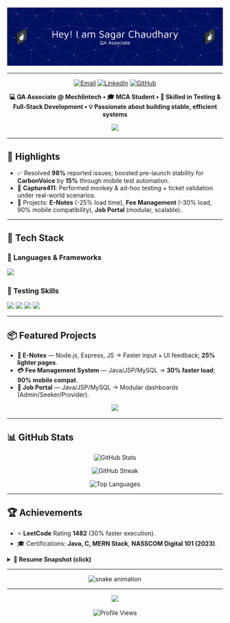 <!-- HEADER IMAGE -->
<p align="center">
  <img src="./github-header-banner.png" alt="Header Banner" />
</p>


---

<!-- QUICK LINKS / LINKTREE STYLE -->
<p align="center">
  <a href="mailto:sagar.chaudhary25008@gmail.com"><img alt="Email" src="https://img.shields.io/badge/Email-D14836?style=for-the-badge&logo=gmail&logoColor=white"></a>
  <a href="https://linkedin.com/in/sagar-my"><img alt="LinkedIn" src="https://img.shields.io/badge/LinkedIn-0A66C2?style=for-the-badge&logo=linkedin&logoColor=white"></a>
  <a href="https://github.com/sagar-my"><img alt="GitHub" src="https://img.shields.io/badge/GitHub-181717?style=for-the-badge&logo=github&logoColor=white"></a>
</p>

<!-- MINI ABOUT -->
<p align="center">
  <b>💻 QA Associate @ Mechlintech • 🎓 MCA Student • 🚀 Skilled in Testing & Full-Stack Development • 💡 Passionate about building stable, efficient systems</b>
</p>

<!-- DIVIDER -->
<p align="center">
  <img src="https://capsule-render.vercel.app/api?type=rect&color=0:0072ff,100:00c6ff&height=1&section=header"/>
</p>

---

## 🚀 Highlights
- ✅ Resolved **98%** reported issues; boosted pre-launch stability for **CarbonVoice** by **15%** through mobile test automation.  
- 📱 **Capture411**: Performed monkey & ad-hoc testing + ticket validation under real-world scenarios.  
- 📂 Projects: **E-Notes** (-25% load time), **Fee Management** (-30% load, 90% mobile compatibility), **Job Portal** (modular, scalable).  

---

## 🧰 Tech Stack

### 🚀 Languages & Frameworks  
<p>
  <img src="https://skillicons.dev/icons?i=java,nodejs,express,mysql,tailwind" />
</p>

### 🧪 Testing Skills  
<p>
  <img src="https://img.shields.io/badge/Appium-Mobile%20Automation-6E4C7C?style=for-the-badge&logo=appium&logoColor=white"/>
  <img src="https://img.shields.io/badge/Cucumber-BDD-23D96C?style=for-the-badge&logo=cucumber&logoColor=white"/>
  <img src="https://img.shields.io/badge/BrowserStack-Cloud%20Testing-FF9900?style=for-the-badge&logo=browserstack&logoColor=white"/>
  <img src="https://img.shields.io/badge/Jira-Issue%20Tracking-0052CC?style=for-the-badge&logo=jira&logoColor=white"/>
</p>

---

## 📦 Featured Projects
- **📘 E-Notes** — Node.js, Express, JS → Faster input + UI feedback; **25% lighter pages**.  
- **💳 Fee Management System** — Java/JSP/MySQL → **30% faster load**; **90% mobile compat**.  
- **💼 Job Portal** — Java/JSP/MySQL → Modular dashboards (Admin/Seeker/Provider).  

<p align="center">
  <a href="https://github.com/sagar-my"><img src="https://img.shields.io/badge/🔗%20View%20More%20Projects-181717?style=for-the-badge&logo=github" /></a>
</p>

---

## 📊 GitHub Stats
<p align="center">
  <img height="165" src="https://github-readme-stats.vercel.app/api?username=sagar-my&show_icons=true&theme=tokyonight&hide_border=true&title_color=00c6ff&text_color=ffffff&icon_color=00c6ff" alt="GitHub Stats"/>
</p>

<p align="center">
  <img height="165" src="https://streak-stats.demolab.com?user=sagar-my&theme=tokyonight&hide_border=true&date_format=M%20j%5B%2C%20Y%5D&ring=00c6ff&fire=00c6ff&currStreakLabel=ffffff" alt="GitHub Streak"/>
</p>

<p align="center">
  <img height="165" src="https://github-readme-stats.vercel.app/api/top-langs/?username=sagar-my&layout=compact&theme=tokyonight&hide_border=true&title_color=00c6ff&text_color=ffffff" alt="Top Languages"/>
</p>

---

## 🏆 Achievements
- ⭐ **LeetCode** Rating **1482** (30% faster execution).  
- 🎓 Certifications: **Java, C, MERN Stack**, **NASSCOM Digital 101 (2023)**.  

<details>
  <summary><b>📄 Resume Snapshot (click)</b></summary>
  
  - **QA Associate** — Mechlintech Software Technology (2024–Present), Kota  
  - **Education** — MCA @ AKTU (**CGPA 8.74**), BCA @ DBRAU (**80%**)  
  - **Soft Skills** — Communication, Team Leadership  
  - **Contact** — 📧 sagar.chaudhary25008@gmail.com • 📍 Mathura, Uttar Pradesh
</details>

---

<!-- CONTRIBUTION SNAKE ANIMATION -->
<p align="center">
  <img src="https://raw.githubusercontent.com/sagar-my/sagar-my/output/github-contribution-grid-snake.svg" alt="snake animation"/>
</p>

---

<!-- FOOTER -->
<p align="center">
  <img src="https://capsule-render.vercel.app/api?type=waving&height=120&section=footer&color=0:00c6ff,100:0072ff"/>
</p>

<p align="center">
  <img src="https://komarev.com/ghpvc/?username=sagar-my&label=Profile%20Views&color=0e75b6&style=flat" alt="Profile Views"/>
</p>
